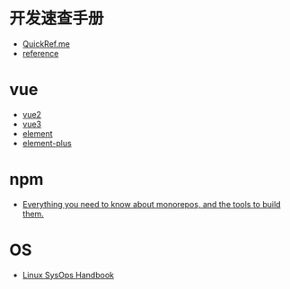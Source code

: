 # 开发速查手册

- [QuickRef.me](https://quickref.me/javascript)
- [reference](https://github.com/jaywcjlove/reference)

# vue

- [vue2]()
- [vue3]()
- [element]()
- [element-plus]()

# npm

- [Everything you need to know about monorepos, and the tools to build them.](https://monorepo.tools/#transparent-remote-execution)

# OS

- [Linux SysOps Handbook](https://abarrak.gitbook.io/linux-sysops-handbook)
